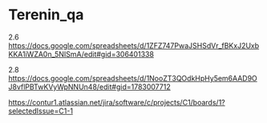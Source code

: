 ﻿# Terenin_qa
2.6
https://docs.google.com/spreadsheets/d/1ZFZ747PwaJSHSdVr_fBKxJ2UxbKKA1iWZA0n_5NISmA/edit#gid=306401338

2.8 
https://docs.google.com/spreadsheets/d/1NooZT3QOdkHpHy5em6AAD9OJ8vflPBTwKVyWpNNUn48/edit#gid=1783007712

https://contur1.atlassian.net/jira/software/c/projects/C1/boards/1?selectedIssue=C1-1
